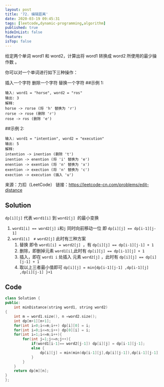 ```yaml
---
layout: post
title: '72. 编辑距离'
date: 2020-03-19 09:45:31
tags: [leetcode,dynamic-programming,algorithm]
published: true
hideInList: false
feature: 
isTop: false
---
```

给定两个单词 word1 和 word2，计算出将 word1 转换成 word2 所使用的最少操作数 。

你可以对一个单词进行如下三种操作：

插入一个字符
删除一个字符
替换一个字符
##示例 1:
```
输入: word1 = "horse", word2 = "ros"
输出: 3
解释: 
horse -> rorse (将 'h' 替换为 'r')
rorse -> rose (删除 'r')
rose -> ros (删除 'e')
```
##示例 2:
```
输入: word1 = "intention", word2 = "execution"
输出: 5
解释: 
intention -> inention (删除 't')
inention -> enention (将 'i' 替换为 'e')
enention -> exention (将 'n' 替换为 'x')
exention -> exection (将 'n' 替换为 'c')
exection -> execution (插入 'u')
```
来源：力扣（LeetCode）
链接：https://leetcode-cn.com/problems/edit-distance

## Solution

`dp[i][j]` 代表 `word1[i]` 到 `word2[j] `的最小变换

1. `word1[i] == word2[j]` `i`和`j` 同时向前移动一位 即 `dp[i][j] == dp[i-1][j-1]`
2. `word1[i] ` $\neq$ `word2[j]` 此时有三种方案
     1. 替换 即令 `word1[i] = word2[j] `，有  `dp[i][j] == dp[i-1][j-1] + 1` 
     2. 删除，即删掉元素 `word1[i]`,此时有  `dp[i][j] == dp[i-1][j] + 1` 
     3. 插入，即在 `word1 i` 处插入 元素 `word2[j]` ，此时有  `dp[i][j] == dp[i][j-1] + 1`
     4. 取以上三者最小值即可 `dp[i][j] = min{dp[i-1][j-1] ,dp[i-1][j] ,dp[i][j-1] }+1`

## Code

```c++
class Solution {
public:
    int minDistance(string word1, string word2)
{
    int m = word1.size(), n =word2.size();
    int dp[m+1][n+1];
    for(int i=0;i<=m;i++) dp[i][0] = i;
    for(int i=0;i<=n;i++) dp[0][i] = i;
    for(int i=1;i<=m;i++){
        for(int j=1;j<=n;j++){
            if(word1[i-1]== word2[j-1]) dp[i][j] = dp[i-1][j-1];
            else {
                dp[i][j] = min(min(dp[i-1][j],dp[i][j-1]),dp[i-1][j-1]) + 1;
            }
        } 
    }
    return dp[m][n];
}
};
```
